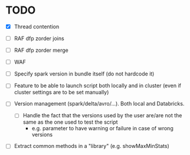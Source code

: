 # TODO


- [X] Thread contention
- [ ] RAF dfp zorder joins
- [ ] RAF dfp zorder merge
- [ ] WAF


- [ ] Specify spark version in bundle itself (do not hardcode it)
- [ ] Feature to be able to launch script both locally and in cluster (even if cluster settings are to be set manually)
- [ ] Version management (spark/delta/avro/...). Both local and Databricks.
    - [ ] Handle the fact that the versions used by the user are/are not the same as the one used to test the script
        - e.g. parameter to have warning or failure in case of wrong versions
- [ ] Extract common methods in a "library" (e.g. showMaxMinStats)
